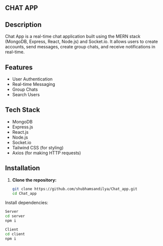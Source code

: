 ## CHAT APP


## Description

Chat App is a real-time chat application built using the MERN stack (MongoDB, Express, React, Node.js) and Socket.io. It allows users to create accounts, send messages, create group chats, and receive notifications in real-time.

## Features

- User Authentication
- Real-time Messaging
- Group Chats
- Search Users

## Tech Stack

- MongoDB
- Express.js
- React.js
- Node.js
- Socket.io
- Tailwind CSS (for styling)
- Axios (for making HTTP requests)



## Installation

1. **Clone the repository:**
   ```sh
   git clone https://github.com/shubhamsandilya/Chat_app.git
   cd Chat_app

Install dependencies:

   ```sh
Server
   cd server
   npm i

Client 
cd client
npm i

